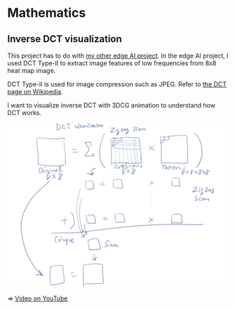 # Mathematics

## Inverse DCT visualization

This project has to do with [my other edge AI project](https://github.com/araobp/edge-ai/blob/main/RockPaperScissors.md). In the edge AI project, I used DCT Type-II to extract image features of low frequencies from 8x8 heat map image. 

DCT Type-II is used for image compression such as JPEG. Refer to [the DCT page on Wikipedia](https://en.wikipedia.org/wiki/Discrete_cosine_transform).

I want to visualize inverse DCT with 3DCG animation to understand how DCT works.

<img src="draft.jpg" width=500>

=> [Video on YouTube](https://youtu.be/OWIU_BMA92s)
